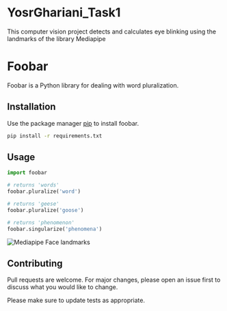 # YosrGhariani_Task1
This computer vision project detects and calculates eye blinking using the landmarks of the library Mediapipe
# Foobar

Foobar is a Python library for dealing with word pluralization.

## Installation

Use the package manager [pip](https://pip.pypa.io/en/stable/) to install foobar.

```bash
pip install -r requirements.txt
```

## Usage

```python
import foobar

# returns 'words'
foobar.pluralize('word')

# returns 'geese'
foobar.pluralize('goose')

# returns 'phenomenon'
foobar.singularize('phenomena')
```

![Mediapipe Face landmarks]((https://github.com/user-attachments/assets/647b9a59-15d0-44c7-8b6b-51a360041f50))


## Contributing

Pull requests are welcome. For major changes, please open an issue first
to discuss what you would like to change.

Please make sure to update tests as appropriate.
